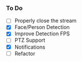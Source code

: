 ### To Do

- [ ] Properly close the stream
- [x] Face/Person Detection
- [x] Improve Detection FPS
- [ ] PTZ Support
- [x] Notifications
- [ ] Refactor